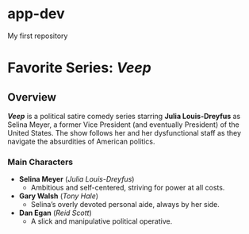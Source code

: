 # app-dev
My first repository

# **Favorite Series: *Veep*** 

## Overview
***Veep*** is a political satire comedy series starring **Julia Louis-Dreyfus** as Selina Meyer, a former Vice President (and eventually President) of the United States. The show follows her and her dysfunctional staff as they navigate the absurdities of American politics.

### Main Characters
- **Selina Meyer** (*Julia Louis-Dreyfus*)
  - Ambitious and self-centered, striving for power at all costs.
- **Gary Walsh** (*Tony Hale*)
  - Selina’s overly devoted personal aide, always by her side.
- **Dan Egan** (*Reid Scott*)
  - A slick and manipulative political operative.
